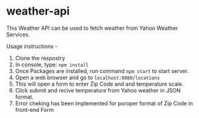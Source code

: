 # weather-api

This Weather API can be used to fetch weather from Yahoo Weather Services.

Usage instructions - 

1. Clone the respostry
2. In console, type: ```npm install```
3. Once Packages are installed, run command ```npm start``` to start server.
4. Open a web browser and go to ```localhost:8080/locations```
5. This will open a form to enter Zip Code and and temperature scale.
6. Click submit and recive temperature from Yahoo weather in JSON format.
7. Error cheking has been implemented for poroper format of Zip Code in front-end Form

